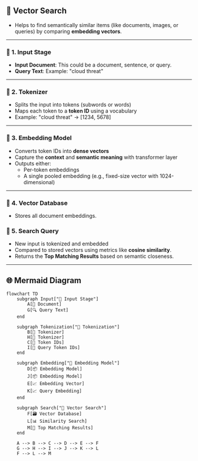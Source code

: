 ## 🧠 Vector Search
- Helps to find semantically similar items (like documents, images, or queries) by comparing **embedding vectors**.
---

### 🔹 1. Input Stage
- **Input Document**: This could be a document, sentence, or query.
- **Query Text**: Example: "cloud threat"

---

### 🔹 2. Tokenizer
- Splits the input into tokens (subwords or words)
- Maps each token to a **token ID** using a vocabulary
- Example: "cloud threat" → [1234, 5678]

---

### 🔹 3. Embedding Model
- Converts token IDs into **dense vectors**
- Capture the **context** and **semantic meaning** with transformer layer
- Outputs either:
  - Per-token embeddings
  - A single pooled embedding (e.g., fixed-size vector with 1024-dimensional)

---

### 🔹 4. Vector Database
- Stores all document embeddings.

### 🔹 5. Search Query
- New input is tokenized and embedded
- Compared to stored vectors using metrics like **cosine similarity**.
- Returns the **Top Matching Results** based on semantic closeness.

---

## 🌐 Mermaid Diagram

```mermaid
flowchart TD
    subgraph Input["🔹 Input Stage"]
        A[📝 Document]
        G[🔍 Query Text]
    end

    subgraph Tokenization["🔹 Tokenization"]
        B[🧩 Tokenizer]
        H[🧩 Tokenizer]
        C[🔢 Token IDs]
        I[🔢 Query Token IDs]
    end

    subgraph Embedding["🔹 Embedding Model"]
        D[📦 Embedding Model]
        J[📦 Embedding Model]
        E[📈 Embedding Vector]
        K[📈 Query Embedding]
    end

    subgraph Search["🔹 Vector Search"]
        F[🗃️ Vector Database]
        L[📊 Similarity Search]
        M[📄 Top Matching Results]
    end

    A --> B --> C --> D --> E --> F
    G --> H --> I --> J --> K --> L
    F --> L --> M
